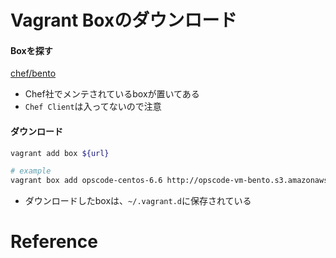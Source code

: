 


# Vagrant Boxのダウンロード

#### Boxを探す
[chef/bento](https://github.com/chef/bento)
- Chef社でメンテされているboxが置いてある
- `Chef Client`は入ってないので注意

#### ダウンロード
```bash
vagrant add box ${url}

# example
vagrant box add opscode-centos-6.6 http://opscode-vm-bento.s3.amazonaws.com/vagrant/virtualbox/opscode_centos-6.6_chef-provisionerless.box
```
- ダウンロードしたboxは、`~/.vagrant.d`に保存されている

####
# Reference

